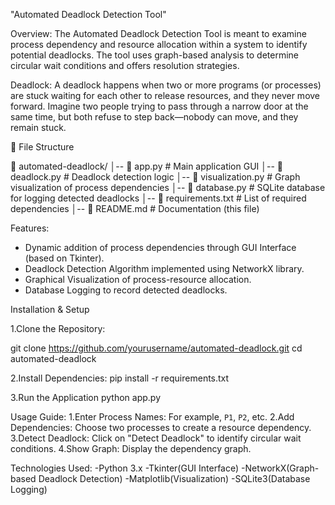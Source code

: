 "Automated Deadlock Detection Tool"

Overview:
The Automated Deadlock Detection Tool is meant to examine process dependency and resource allocation within a system to identify potential deadlocks. The tool uses graph-based analysis to determine circular wait conditions and offers resolution strategies. 

Deadlock: A deadlock happens when two or more programs (or processes) are stuck waiting for each other to release resources, and they never move forward. Imagine two people trying to pass through a narrow door at the same time, but both refuse to step back—nobody can move, and they remain stuck.

📂 File Structure

📁 automated-deadlock/
│-- 📄 app.py               # Main application GUI
│-- 📄 deadlock.py          # Deadlock detection logic
│-- 📄 visualization.py     # Graph visualization of process dependencies
│-- 📄 database.py          # SQLite database for logging detected deadlocks
│-- 📄 requirements.txt     # List of required dependencies
│-- 📄 README.md            # Documentation (this file)


Features:
- Dynamic addition of process dependencies through GUI Interface (based on Tkinter).
- Deadlock Detection Algorithm implemented using NetworkX library.
- Graphical Visualization of process-resource allocation.
- Database Logging to record detected deadlocks.

Installation & Setup

1.Clone the Repository:

git clone https://github.com/yourusername/automated-deadlock.git
cd automated-deadlock

2.Install Dependencies:
pip install -r requirements.txt


3.Run the Application
python app.py

Usage Guide:
1.Enter Process Names: For example, `P1`, `P2`, etc.
2.Add Dependencies: Choose two processes to create a resource dependency.
3.Detect Deadlock: Click on "Detect Deadlock" to identify circular wait conditions.
4.Show Graph: Display the dependency graph.

Technologies Used:
-Python 3.x
-Tkinter(GUI Interface)
-NetworkX(Graph-based Deadlock Detection)
-Matplotlib(Visualization)
-SQLite3(Database Logging)




